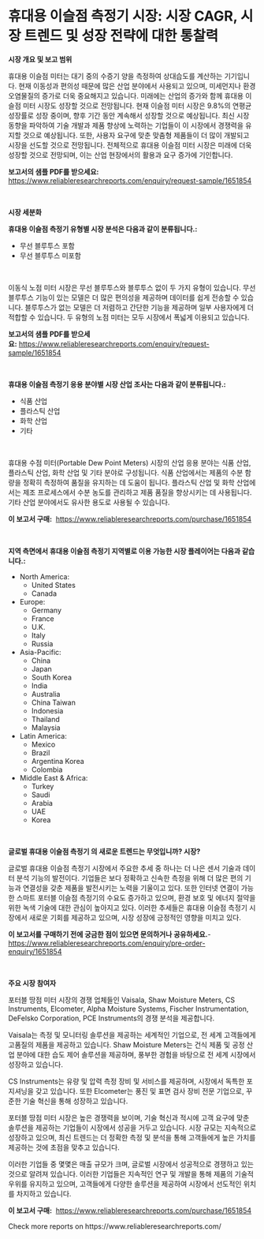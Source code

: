 <p><h1>휴대용 이슬점 측정기 시장: 시장 CAGR, 시장 트렌드 및 성장 전략에 대한 통찰력</h1></p><p><strong>시장 개요 및 보고 범위</strong></p>
<p><p>휴대용 이슬점 미터는 대기 중의 수증기 양을 측정하여 상대습도를 계산하는 기기입니다. 현재 이동성과 편의성 때문에 많은 산업 분야에서 사용되고 있으며, 미세먼지나 환경 오염물질의 증가로 더욱 중요해지고 있습니다. 미래에는 산업의 증가와 함께 휴대용 이슬점 미터 시장도 성장할 것으로 전망됩니다. 현재 이슬점 미터 시장은 9.8%의 연평균 성장률로 성장 중이며, 향후 기간 동안 계속해서 성장할 것으로 예상됩니다. 최신 시장 동향을 파악하여 기술 개발과 제품 향상에 노력하는 기업들이 이 시장에서 경쟁력을 유지할 것으로 예상됩니다. 또한, 사용자 요구에 맞춘 맞춤형 제품들이 더 많이 개발되고 시장을 선도할 것으로 전망됩니다. 전체적으로 휴대용 이슬점 미터 시장은 미래에 더욱 성장할 것으로 전망되며, 이는 산업 현장에서의 활용과 요구 증가에 기인합니다.</p></p>
<p><strong>보고서의 샘플 PDF를 받으세요:</strong> <a href="https://www.reliableresearchreports.com/enquiry/request-sample/1651854">https://www.reliableresearchreports.com/enquiry/request-sample/1651854</a></p>
<p>&nbsp;</p>
<p><strong>시장 세분화</strong></p>
<p><strong>휴대용 이슬점 측정기 유형별 시장 분석은 다음과 같이 분류됩니다.:</strong></p>
<p><ul><li>무선 블루투스 포함</li><li>무선 블루투스 미포함</li></ul></p>
<p>&nbsp;</p>
<p><p>이동식 노점 미터 시장은 무선 블루투스와 블루투스 없이 두 가지 유형이 있습니다. 무선 블루투스 기능이 있는 모델은 더 많은 편의성을 제공하며 데이터를 쉽게 전송할 수 있습니다. 블루투스가 없는 모델은 더 저렴하고 간단한 기능을 제공하며 일부 사용자에게 더 적합할 수 있습니다. 두 유형의 노점 미터는 모두 시장에서 폭넓게 이용되고 있습니다.</p></p>
<p><strong>보고서의 샘플 PDF를 받으세요:</strong>&nbsp;<a href="https://www.reliableresearchreports.com/enquiry/request-sample/1651854">https://www.reliableresearchreports.com/enquiry/request-sample/1651854</a></p>
<p>&nbsp;</p>
<p><strong> 휴대용 이슬점 측정기 응용 분야별 시장 산업 조사는 다음과 같이 분류됩니다.:</strong></p>
<p><ul><li>식품 산업</li><li>플라스틱 산업</li><li>화학 산업</li><li>기타</li></ul></p>
<p>&nbsp;</p>
<p><p>휴대용 수점 미터(Portable Dew Point Meters) 시장의 산업 응용 분야는 식품 산업, 플라스틱 산업, 화학 산업 및 기타 분야로 구성됩니다. 식품 산업에서는 제품의 수분 함량을 정확히 측정하여 품질을 유지하는 데 도움이 됩니다. 플라스틱 산업 및 화학 산업에서는 제조 프로세스에서 수분 농도를 관리하고 제품 품질을 향상시키는 데 사용됩니다. 기타 산업 분야에서도 유사한 용도로 사용될 수 있습니다.</p></p>
<p><strong>이 보고서 구매:</strong>&nbsp; <a href="https://www.reliableresearchreports.com/purchase/1651854">https://www.reliableresearchreports.com/purchase/1651854</a></p>
<p>&nbsp;</p>
<p><strong>지역 측면에서 휴대용 이슬점 측정기 지역별로 이용 가능한 시장 플레이어는 다음과 같습니다.:</strong></p>
<p><ul>
    <li>
        North America:
        <ul>
            <li>United States</li>
            <li>Canada</li>
        </ul>
    </li>
    <li>
        Europe:
        <ul>
            <li>Germany</li>
            <li>France</li>
            <li>U.K.</li>
            <li>Italy</li>
            <li>Russia</li>
        </ul>
    </li>
    <li>
        Asia-Pacific:
        <ul>
            <li>China</li>
            <li>Japan</li>
            <li>South Korea</li>
            <li>India</li>
            <li>Australia</li>
            <li>China Taiwan</li>
            <li>Indonesia</li>
            <li>Thailand</li>
            <li>Malaysia</li>
        </ul>
    </li>
    <li>
        Latin America:
        <ul>
            <li>Mexico</li>
            <li>Brazil</li>
            <li>Argentina Korea</li>
            <li>Colombia</li>
        </ul>
    </li>
    <li>
        Middle East & Africa:
        <ul>
            <li>Turkey</li>
            <li>Saudi</li>
            <li>Arabia</li>
            <li>UAE</li>
            <li>Korea</li>
        </ul>
    </li>
    </ul></p>
<p>&nbsp;</p>
<p><strong>글로벌 휴대용 이슬점 측정기 의 새로운 트렌드는 무엇입니까? 시장?</strong></p>
<p><p>글로벌 휴대용 이슬점 측정기 시장에서 주요한 추세 중 하나는 더 나은 센서 기술과 데이터 분석 기능의 발전이다. 기업들은 보다 정확하고 신속한 측정을 위해 더 많은 편의 기능과 연결성을 갖춘 제품을 발전시키는 노력을 기울이고 있다. 또한 인터넷 연결이 가능한 스마트 포터블 이슬점 측정기의 수요도 증가하고 있으며, 환경 보호 및 에너지 절약을 위한 녹색 기술에 대한 관심이 높아지고 있다. 이러한 추세들은 휴대용 이슬점 측정기 시장에서 새로운 기회를 제공하고 있으며, 시장 성장에 긍정적인 영향을 미치고 있다.</p></p>
<p><strong>이 보고서를 구매하기 전에 궁금한 점이 있으면 문의하거나 공유하세요.</strong>- <a href="https://www.reliableresearchreports.com/enquiry/pre-order-enquiry/1651854">https://www.reliableresearchreports.com/enquiry/pre-order-enquiry/1651854</a></p>
<p>&nbsp;</p>
<p><strong>주요 시장 참여자</strong></p>
<p><p>포터블 땅점 미터 시장의 경쟁 업체들인 Vaisala, Shaw Moisture Meters, CS Instruments, Elcometer, Alpha Moisture Systems, Fischer Instrumentation, DeFelsko Corporation, PCE Instruments의 경쟁 분석을 제공합니다. </p><p>Vaisala는 측정 및 모니터링 솔루션을 제공하는 세계적인 기업으로, 전 세계 고객들에게 고품질의 제품을 제공하고 있습니다. Shaw Moisture Meters는 건식 제품 및 공정 산업 분야에 대한 습도 제어 솔루션을 제공하며, 풍부한 경험을 바탕으로 전 세계 시장에서 성장하고 있습니다.</p><p>CS Instruments는 유량 및 압력 측정 장비 및 서비스를 제공하며, 시장에서 독특한 포지셔닝을 갖고 있습니다. 또한 Elcometer는 풍진 및 표면 검사 장비 전문 기업으로, 꾸준한 기술 혁신을 통해 성장하고 있습니다.</p><p>포터블 땅점 미터 시장은 높은 경쟁력을 보이며, 기술 혁신과 적시에 고객 요구에 맞춘 솔루션을 제공하는 기업들이 시장에서 성공을 거두고 있습니다. 시장 규모는 지속적으로 성장하고 있으며, 최신 트렌드는 더 정확한 측정 및 분석을 통해 고객들에게 높은 가치를 제공하는 것에 초점을 맞추고 있습니다.</p><p>이러한 기업들 중 몇몇은 매출 규모가 크며, 글로벌 시장에서 성공적으로 경쟁하고 있는 것으로 알려져 있습니다. 이러한 기업들은 지속적인 연구 및 개발을 통해 제품의 기술적 우위를 유지하고 있으며, 고객들에게 다양한 솔루션을 제공하여 시장에서 선도적인 위치를 차지하고 있습니다.</p></p>
<p><strong>이 보고서 구매:</strong>&nbsp;&nbsp;<a href="https://www.reliableresearchreports.com/purchase/1651854">https://www.reliableresearchreports.com/purchase/1651854</a></p>
<p>Check more reports on https://www.reliableresearchreports.com/</p>
